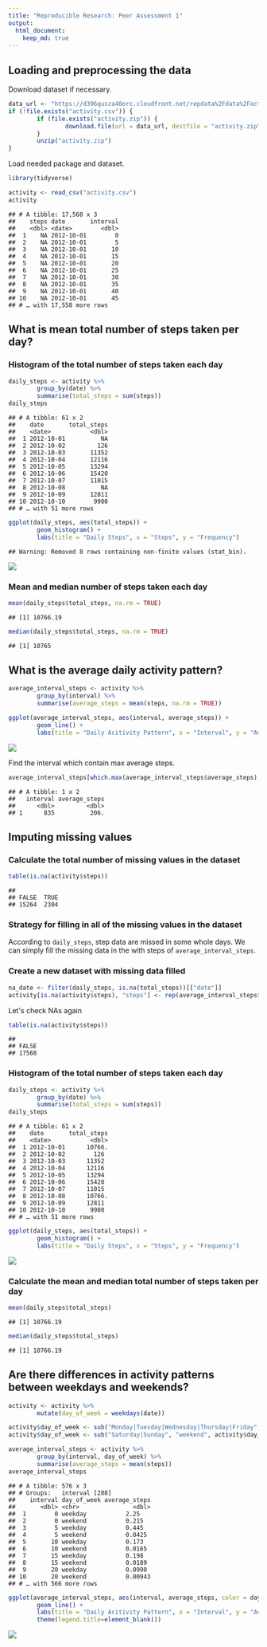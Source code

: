 ```yaml
---
title: "Reproducible Research: Peer Assessment 1"
output: 
  html_document:
    keep_md: true
---
```




## Loading and preprocessing the data

Download dataset if necessary.

```r
data_url <- "https://d396qusza40orc.cloudfront.net/repdata%2Fdata%2Factivity.zip"
if (!file.exists("activity.csv")) {
        if (file.exists("activity.zip")) {
                download.file(url = data_url, destfile = "activity.zip", method = "curl")
        }
        unzip("activity.zip")
}
```
Load needed package and dataset.

```r
library(tidyverse)
```


```r
activity <- read_csv("activity.csv")
activity
```

```
## # A tibble: 17,568 x 3
##    steps date       interval
##    <dbl> <date>        <dbl>
##  1    NA 2012-10-01        0
##  2    NA 2012-10-01        5
##  3    NA 2012-10-01       10
##  4    NA 2012-10-01       15
##  5    NA 2012-10-01       20
##  6    NA 2012-10-01       25
##  7    NA 2012-10-01       30
##  8    NA 2012-10-01       35
##  9    NA 2012-10-01       40
## 10    NA 2012-10-01       45
## # … with 17,558 more rows
```


## What is mean total number of steps taken per day?

### Histogram of the total number of steps taken each day

```r
daily_steps <- activity %>%
        group_by(date) %>%
        summarise(total_steps = sum(steps))
daily_steps
```

```
## # A tibble: 61 x 2
##    date       total_steps
##    <date>           <dbl>
##  1 2012-10-01          NA
##  2 2012-10-02         126
##  3 2012-10-03       11352
##  4 2012-10-04       12116
##  5 2012-10-05       13294
##  6 2012-10-06       15420
##  7 2012-10-07       11015
##  8 2012-10-08          NA
##  9 2012-10-09       12811
## 10 2012-10-10        9900
## # … with 51 more rows
```

```r
ggplot(daily_steps, aes(total_steps)) +
        geom_histogram() + 
        labs(title = "Daily Steps", x = "Steps", y = "Frequency")
```

```
## Warning: Removed 8 rows containing non-finite values (stat_bin).
```

![](PA1_template_files/figure-html/unnamed-chunk-4-1.png)<!-- -->

### Mean and median number of steps taken each day

```r
mean(daily_steps$total_steps, na.rm = TRUE)
```

```
## [1] 10766.19
```

```r
median(daily_steps$total_steps, na.rm = TRUE)
```

```
## [1] 10765
```


## What is the average daily activity pattern?

```r
average_interval_steps <- activity %>%
        group_by(interval) %>%
        summarise(average_steps = mean(steps, na.rm = TRUE))

ggplot(average_interval_steps, aes(interval, average_steps)) + 
        geom_line() +
        labs(title = "Daily Acitivity Pattern", x = "Interval", y = "Average Steps")
```

![](PA1_template_files/figure-html/unnamed-chunk-6-1.png)<!-- -->

Find the interval which contain max average steps.

```r
average_interval_steps[which.max(average_interval_steps$average_steps),]
```

```
## # A tibble: 1 x 2
##   interval average_steps
##      <dbl>         <dbl>
## 1      835          206.
```


## Imputing missing values

### Calculate the total number of missing values in the dataset 

```r
table(is.na(activity$steps))
```

```
## 
## FALSE  TRUE 
## 15264  2304
```

### Strategy for filling in all of the missing values in the dataset
According to `daily_steps`, step data are missed in some whole days. We can simply fill the missing data in the with steps of `average_interval_steps`.


### Create a new dataset with missing data filled

```r
na_date <- filter(daily_steps, is.na(total_steps))[["date"]]
activity[is.na(activity$steps), "steps"] <- rep(average_interval_steps$average_steps, times = length(na_date))
```
Let's check NAs again

```r
table(is.na(activity$steps))
```

```
## 
## FALSE 
## 17568
```


### Histogram of the total number of steps taken each day

```r
daily_steps <- activity %>%
        group_by(date) %>%
        summarise(total_steps = sum(steps))
daily_steps
```

```
## # A tibble: 61 x 2
##    date       total_steps
##    <date>           <dbl>
##  1 2012-10-01      10766.
##  2 2012-10-02        126 
##  3 2012-10-03      11352 
##  4 2012-10-04      12116 
##  5 2012-10-05      13294 
##  6 2012-10-06      15420 
##  7 2012-10-07      11015 
##  8 2012-10-08      10766.
##  9 2012-10-09      12811 
## 10 2012-10-10       9900 
## # … with 51 more rows
```

```r
ggplot(daily_steps, aes(total_steps)) +
        geom_histogram() + 
        labs(title = "Daily Steps", x = "Steps", y = "Frequency")
```

![](PA1_template_files/figure-html/unnamed-chunk-11-1.png)<!-- -->


### Calculate the mean and median total number of steps taken per day

```r
mean(daily_steps$total_steps)
```

```
## [1] 10766.19
```

```r
median(daily_steps$total_steps)
```

```
## [1] 10766.19
```


## Are there differences in activity patterns between weekdays and weekends?

```r
activity <- activity %>% 
        mutate(day_of_week = weekdays(date))

activity$day_of_week <- sub("Monday|Tuesday|Wednesday|Thursday|Friday", "weekday", activity$day_of_week)
activity$day_of_week <- sub("Saturday|Sunday", "weekend", activity$day_of_week)
```


```r
average_interval_steps <- activity %>%
        group_by(interval, day_of_week) %>%
        summarise(average_steps = mean(steps))
average_interval_steps
```

```
## # A tibble: 576 x 3
## # Groups:   interval [288]
##    interval day_of_week average_steps
##       <dbl> <chr>               <dbl>
##  1        0 weekday           2.25   
##  2        0 weekend           0.215  
##  3        5 weekday           0.445  
##  4        5 weekend           0.0425 
##  5       10 weekday           0.173  
##  6       10 weekend           0.0165 
##  7       15 weekday           0.198  
##  8       15 weekend           0.0189 
##  9       20 weekday           0.0990 
## 10       20 weekend           0.00943
## # … with 566 more rows
```

```r
ggplot(average_interval_steps, aes(interval, average_steps, color = day_of_week)) + 
        geom_line() +
        labs(title = "Daily Acitivity Pattern", x = "Interval", y = "Average Steps") +
        theme(legend.title=element_blank())
```

![](PA1_template_files/figure-html/unnamed-chunk-14-1.png)<!-- -->

